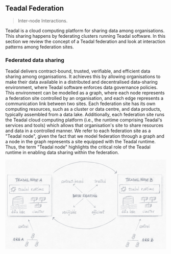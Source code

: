Teadal Federation
-----------------
> Inter-node Interactions.

Teadal is a cloud computing platform for sharing data among organisations.
This sharing happens by federating clusters running Teadal software.
In this section we review the concept of a Teadal federation and look
at interaction patterns among federation sites.


### Federated data sharing

Teadal delivers contract-bound, trusted, verifiable, and efficient
data sharing among organisations. It achieves this by allowing organisations
to make their data available in a distributed and decentralised data-sharing
environment, where Teadal software enforces data governance policies.
This environment can be modelled as a graph, where each node represents
a federation site controlled by an organisation, and each edge represents
a communication link between two sites. Each federation site has its
own computing resources, such as a cluster or data centre, and data
products, typically assembled from a data lake. Additionally, each
federation site runs the Teadal cloud computing platform (i.e., the
runtime comprising Teadal's services and tools) which allows that
organisation's site to share resources and data in a controlled manner.
We refer to each federation site as a "Teadal node", given the fact
that we model federation through a graph and a node in the graph
represents a site equipped with the Teadal runtime. Thus, the term
"Teadal node" highlights the critical role of the Teadal runtime in
enabling data sharing within the federation.

![Teadal federation concept.][fed.dia]




[fed.dia]: ./federation.png

